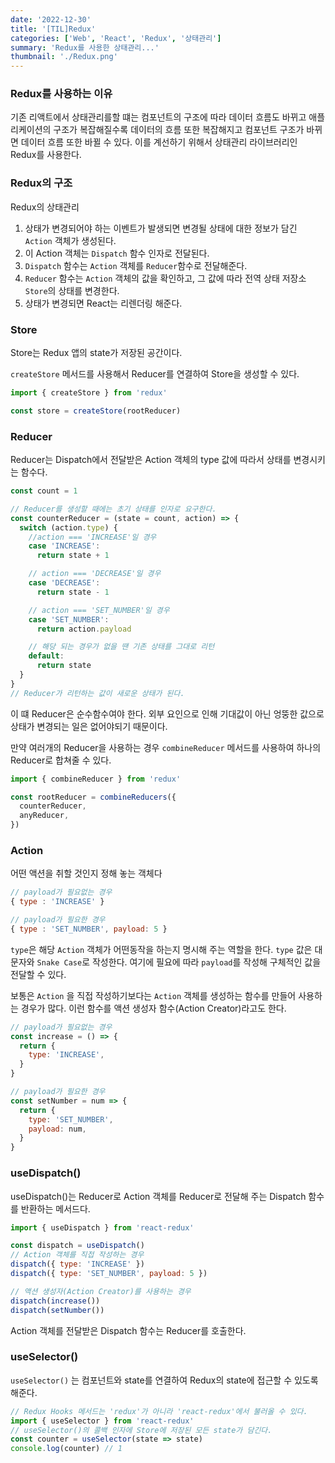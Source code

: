 ```yaml
---
date: '2022-12-30'
title: '[TIL]Redux'
categories: ['Web', 'React', 'Redux', '상태관리']
summary: 'Redux를 사용한 상태관리...'
thumbnail: './Redux.png'
---
```


### Redux를 사용하는 이유

기존 리액트에서 상태관리를할 떄는 컴포넌트의 구조에 따라 데이터 흐름도 바뀌고 애플리케이션의 구조가 복잡해질수록 데이터의 흐름 또한 복잡해지고 컴포넌트 구조가 바뀌면 데이터 흐름 또한 바뀔 수 있다. 이를 계선하기 위해서 상태관리 라이브러리인 Redux를 사용한다.

### Redux의 구조

Redux의 상태관리

1. 상태가 변경되어야 하는 이벤트가 발생되면 변경될 상태에 대한 정보가 담긴 `Action` 객체가 생성된다.
2. 이 Action 객체는 `Dispatch` 함수 인자로 전달된다.
3. `Dispatch` 함수는 `Action` 객체를 `Reducer`함수로 전달해준다.
4. `Reducer` 함수는 `Action` 객체의 값을 확인하고, 그 값에 따라 전역 상태 저장소 `Store`의 상태를 변경한다.
5. 상태가 변경되면 React는 리렌더링 해준다.

### Store

Store는 Redux 앱의 state가 저장된 공간이다.

`createStore` 메서드를 사용해서 Reducer를 연결하여 Store을 생성할 수 있다.

```jsx
import { createStore } from 'redux'

const store = createStore(rootReducer)
```

### Reducer

Reducer는 Dispatch에서 전달받은 Action 객체의 type 값에 따라서 상태를 변경시키는 함수다.

```jsx
const count = 1

// Reducer를 생성할 때에는 초기 상태를 인자로 요구한다.
const counterReducer = (state = count, action) => {
  switch (action.type) {
    //action === 'INCREASE'일 경우
    case 'INCREASE':
      return state + 1

    // action === 'DECREASE'일 경우
    case 'DECREASE':
      return state - 1

    // action === 'SET_NUMBER'일 경우
    case 'SET_NUMBER':
      return action.payload

    // 해당 되는 경우가 없을 땐 기존 상태를 그대로 리턴
    default:
      return state
  }
}
// Reducer가 리턴하는 값이 새로운 상태가 된다.
```

이 떄 Reducer은 순수함수여야 한다. 외부 요인으로 인해 기대값이 아닌 엉뚱한 값으로 상태가 변경되는 일은 없어야되기 때문이다.

만약 여러개의 Reducer을 사용하는 경우 `combineReducer` 메서드를 사용하여 하나의 Reducer로 합쳐줄 수 있다.

```jsx
import { combineReducer } from 'redux'

const rootReducer = combineReducers({
  counterReducer,
  anyReducer,
})
```

### Action

어떤 액션을 취할 것인지 정해 놓는 객체다

```jsx
// payload가 필요없는 경우
{ type : 'INCREASE' }

// payload가 필요한 경우
{ type : 'SET_NUMBER', payload: 5 }
```

`type`은 해당 `Action` 객체가 어떤동작을 하는지 명시해 주는 역할을 한다. `type` 값은 대문자와 `Snake Case`로 작성한다. 여기에 필요에 따라 `payload`를 작성해 구체적인 값을 전달할 수 있다.

보통은 `Action` 을 직접 작성하기보다는 `Action` 객체를 생성하는 함수를 만들어 사용하는 경우가 많다. 이런 함수를 액션 생성자 함수(Action Creator)라고도 한다.

```jsx
// payload가 필요없는 경우
const increase = () => {
  return {
    type: 'INCREASE',
  }
}

// payload가 필요한 경우
const setNumber = num => {
  return {
    type: 'SET_NUMBER',
    payload: num,
  }
}
```

### useDispatch()

useDispatch()는 Reducer로 Action 객체를 Reducer로 전달해 주는 Dispatch 함수를 반환하는 메서드다.

```jsx
import { useDispatch } from 'react-redux'

const dispatch = useDispatch()
// Action 객체를 직접 작성하는 경우
dispatch({ type: 'INCREASE' })
dispatch({ type: 'SET_NUMBER', payload: 5 })

// 액션 생성자(Action Creator)를 사용하는 경우
dispatch(increase())
dispatch(setNumber())
```

Action 객체를 전달받은 Dispatch 함수는 Reducer를 호출한다.

### useSelector()

`useSelector()` 는 컴포넌트와 state를 연결하여 Redux의 state에 접근할 수 있도록 해준다.

```jsx
// Redux Hooks 메서드는 'redux'가 아니라 'react-redux'에서 불러올 수 있다.
import { useSelector } from 'react-redux'
// useSelector()의 콜백 인자에 Store에 저장된 모든 state가 담긴다.
const counter = useSelector(state => state)
console.log(counter) // 1
```
